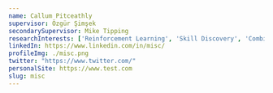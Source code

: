 ```yaml
---
name: Callum Pitceathly
supervisor: Özgür Şimşek
secondarySupervisor: Mike Tipping
researchInterests: ['Reinforcement Learning', 'Skill Discovery', 'Combining Skills', 'Hierarchical Reinforcement Learning']
linkedIn: https://www.linkedin.com/in/misc/
profileImg: ./misc.png
twitter: "https://www.twitter.com/"
personalSite: https://www.test.com
slug: misc
---
```


